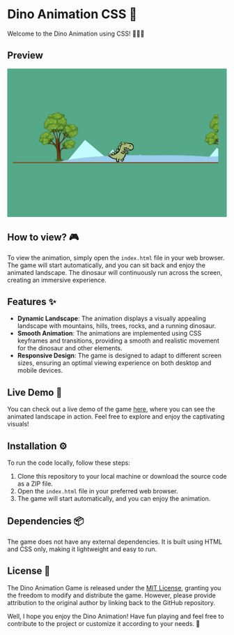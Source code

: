 # Dino Animation CSS 🦕 

Welcome to the Dino Animation using CSS! 🌄🏃‍♂️

## Preview

![Piano App Preview](screenshot.jpg)

## How to view? 🎮
To view the animation, simply open the `index.html` file in your web browser. The game will start automatically, and you can sit back and enjoy the animated landscape. The dinosaur will continuously run across the screen, creating an immersive experience.

## Features ✨
- **Dynamic Landscape**: The animation displays a visually appealing landscape with mountains, hills, trees, rocks, and a running dinosaur.
- **Smooth Animation**: The animations are implemented using CSS keyframes and transitions, providing a smooth and realistic movement for the dinosaur and other elements.
- **Responsive Design**: The game is designed to adapt to different screen sizes, ensuring an optimal viewing experience on both desktop and mobile devices.

## Live Demo 🚀
You can check out a live demo of the game [here](https://github.io/dino-animation-css), where you can see the animated landscape in action. Feel free to explore and enjoy the captivating visuals!

## Installation ⚙️
To run the code locally, follow these steps:
1. Clone this repository to your local machine or download the source code as a ZIP file.
2. Open the `index.html` file in your preferred web browser.
3. The game will start automatically, and you can enjoy the animation.

## Dependencies 📦
The game does not have any external dependencies. It is built using HTML and CSS only, making it lightweight and easy to run.

## License 📄
The Dino Animation Game is released under the [MIT License](LICENSE), granting you the freedom to modify and distribute the game. However, please provide attribution to the original author by linking back to the GitHub repository.

Well, I hope you enjoy the Dino Animation! Have fun playing and feel free to contribute to the project or customize it according to your needs. 🎉

